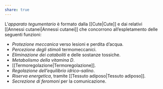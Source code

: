 ```yaml
---
share: true
---
```

L’*apparato tegumentario* è formato dalla [[Cute|Cute]] e dai relativi [[Annessi cutanei|Annessi cutanei]] che concorrono all’espletamento delle seguenti funzioni:
- *Protezione meccanica* verso lesioni e perdita d’acqua.
- *Percezione degli stimoli* termomeccanici.
- *Eliminazione dei cataboliti* e delle sostanze tossiche.
- *Metabolismo della vitamina D*.
- [[Termoregolazione|Termoregolazione]].
- *Regolazione dell’equilibrio idrico–salino*.
- *Riserva energetica*, tramite [[Tessuto adiposo|Tessuto adiposo]].
- *Secrezione di feromoni* per la comunicazione.